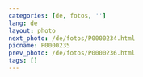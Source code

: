 ```yaml
---
categories: [de, fotos, '']
lang: de
layout: photo
next_photo: /de/fotos/P0000234.html
picname: P0000235
prev_photo: /de/fotos/P0000236.html
tags: []
---
```

